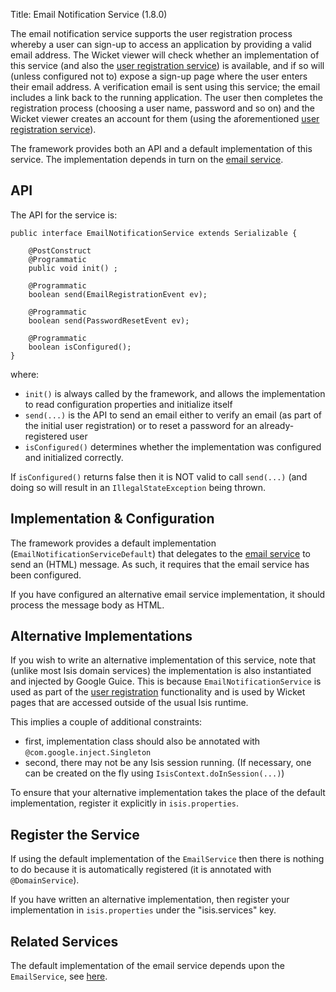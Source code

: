 Title: Email Notification Service (1.8.0)

[//]: # (content copied to _user-guide_xxx)

The email notification service supports the user registration process whereby a user can sign-up to access an application by providing a valid email address.  The Wicket viewer will check whether an implementation of this service (and also the [user registration service](./user-registration-service.html)) is available, and if so will (unless configured not to) expose a sign-up page where the user enters their email address.  A verification email is sent using this service; the email includes a link back to the running application.  The user then completes the registration process (choosing a user name, password and so on) and the Wicket viewer creates an account for them (using the aforementioned [user registration service](./user-registration-service.html)).

The framework provides both an API and a default implementation of this service.  The implementation depends in turn on the [email service](./email-service.html).

## API

The API for the service is:

    public interface EmailNotificationService extends Serializable {

        @PostConstruct
        @Programmatic
        public void init() ;

        @Programmatic
        boolean send(EmailRegistrationEvent ev);

        @Programmatic
        boolean send(PasswordResetEvent ev);

        @Programmatic
        boolean isConfigured();
    }

where:

* `init()` is always called by the framework, and allows the implementation to read configuration properties and initialize itself
* `send(...)` is the API to send an email either to verify an email (as part of the initial user registration) or to reset a password for an already-registered user
* `isConfigured()` determines whether the implementation was configured and initialized correctly.

If `isConfigured()` returns false then it is NOT valid to call `send(...)` (and doing so will result in an `IllegalStateException` being thrown.
      
## Implementation & Configuration

The framework provides a default implementation (`EmailNotificationServiceDefault`) that delegates to the [email service](./email-service.html) to send an (HTML) message.  As such, it requires that the email service has been configured.

If you have configured an alternative email service implementation, it should process the message body as HTML.

## Alternative Implementations

If you wish to write an alternative implementation of this service, note that (unlike most Isis domain services) the implementation is also instantiated and injected by Google Guice.  This is because `EmailNotificationService` is used as part of the [user registration](../../components/viewers/wicket/user-registration.html) functionality and is used by Wicket pages that are accessed outside of the usual Isis runtime.

This implies a couple of additional constraints:

* first, implementation class should also be annotated with `@com.google.inject.Singleton`
* second, there may not be any Isis session running.  (If necessary, one can be created on the fly using `IsisContext.doInSession(...)`)

To ensure that your alternative implementation takes the place of the default implementation, register it explicitly in `isis.properties`.

## Register the Service

If using the default implementation of the `EmailService` then there is nothing to do because it is automatically registered (it is annotated with `@DomainService`).

If you have written an alternative implementation, then register your implementation in `isis.properties` under the "isis.services" key.

## Related Services

The default implementation of the email service depends upon the `EmailService`, see [here](./email-service.html).
